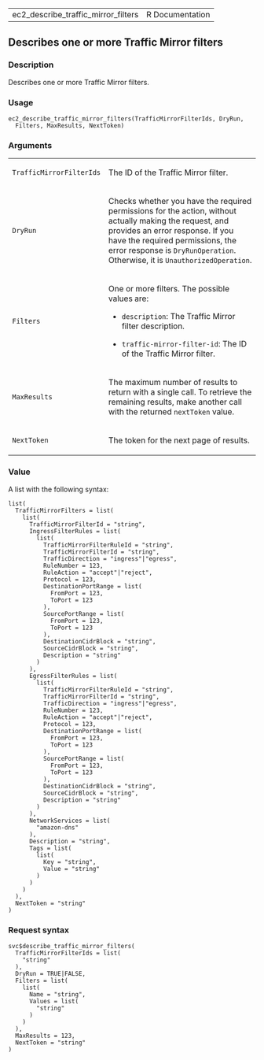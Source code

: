 <table style="width: 100%;">
<tbody>
<tr class="odd">
<td>ec2_describe_traffic_mirror_filters</td>
<td style="text-align: right;">R Documentation</td>
</tr>
</tbody>
</table>

## Describes one or more Traffic Mirror filters

### Description

Describes one or more Traffic Mirror filters.

### Usage

    ec2_describe_traffic_mirror_filters(TrafficMirrorFilterIds, DryRun,
      Filters, MaxResults, NextToken)

### Arguments

<table>
<colgroup>
<col style="width: 35%" />
<col style="width: 65%" />
</colgroup>
<tbody>
<tr class="odd">
<td><code
id="ec2_describe_traffic_mirror_filters_:_TrafficMirrorFilterIds">TrafficMirrorFilterIds</code></td>
<td><p>The ID of the Traffic Mirror filter.</p></td>
</tr>
<tr class="even">
<td><code
id="ec2_describe_traffic_mirror_filters_:_DryRun">DryRun</code></td>
<td><p>Checks whether you have the required permissions for the action,
without actually making the request, and provides an error response. If
you have the required permissions, the error response is
<code>DryRunOperation</code>. Otherwise, it is
<code>UnauthorizedOperation</code>.</p></td>
</tr>
<tr class="odd">
<td><code
id="ec2_describe_traffic_mirror_filters_:_Filters">Filters</code></td>
<td><p>One or more filters. The possible values are:</p>
<ul>
<li><p><code>description</code>: The Traffic Mirror filter
description.</p></li>
<li><p><code>traffic-mirror-filter-id</code>: The ID of the Traffic
Mirror filter.</p></li>
</ul></td>
</tr>
<tr class="even">
<td><code
id="ec2_describe_traffic_mirror_filters_:_MaxResults">MaxResults</code></td>
<td><p>The maximum number of results to return with a single call. To
retrieve the remaining results, make another call with the returned
<code>nextToken</code> value.</p></td>
</tr>
<tr class="odd">
<td><code
id="ec2_describe_traffic_mirror_filters_:_NextToken">NextToken</code></td>
<td><p>The token for the next page of results.</p></td>
</tr>
</tbody>
</table>

### Value

A list with the following syntax:

    list(
      TrafficMirrorFilters = list(
        list(
          TrafficMirrorFilterId = "string",
          IngressFilterRules = list(
            list(
              TrafficMirrorFilterRuleId = "string",
              TrafficMirrorFilterId = "string",
              TrafficDirection = "ingress"|"egress",
              RuleNumber = 123,
              RuleAction = "accept"|"reject",
              Protocol = 123,
              DestinationPortRange = list(
                FromPort = 123,
                ToPort = 123
              ),
              SourcePortRange = list(
                FromPort = 123,
                ToPort = 123
              ),
              DestinationCidrBlock = "string",
              SourceCidrBlock = "string",
              Description = "string"
            )
          ),
          EgressFilterRules = list(
            list(
              TrafficMirrorFilterRuleId = "string",
              TrafficMirrorFilterId = "string",
              TrafficDirection = "ingress"|"egress",
              RuleNumber = 123,
              RuleAction = "accept"|"reject",
              Protocol = 123,
              DestinationPortRange = list(
                FromPort = 123,
                ToPort = 123
              ),
              SourcePortRange = list(
                FromPort = 123,
                ToPort = 123
              ),
              DestinationCidrBlock = "string",
              SourceCidrBlock = "string",
              Description = "string"
            )
          ),
          NetworkServices = list(
            "amazon-dns"
          ),
          Description = "string",
          Tags = list(
            list(
              Key = "string",
              Value = "string"
            )
          )
        )
      ),
      NextToken = "string"
    )

### Request syntax

    svc$describe_traffic_mirror_filters(
      TrafficMirrorFilterIds = list(
        "string"
      ),
      DryRun = TRUE|FALSE,
      Filters = list(
        list(
          Name = "string",
          Values = list(
            "string"
          )
        )
      ),
      MaxResults = 123,
      NextToken = "string"
    )
